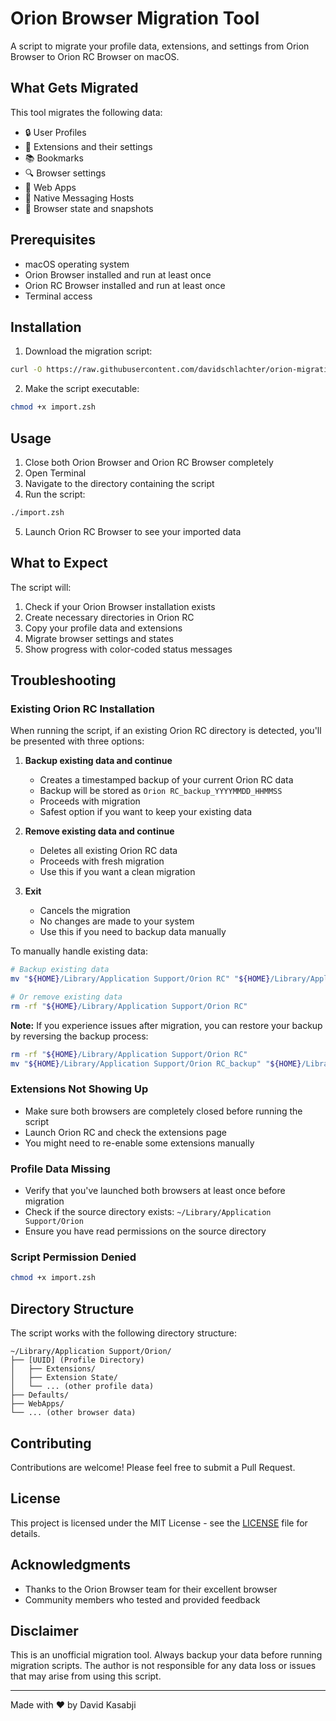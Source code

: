 # Orion Browser Migration Tool

A script to migrate your profile data, extensions, and settings from Orion Browser to Orion RC Browser on macOS.

## What Gets Migrated

This tool migrates the following data:
- 🔒 User Profiles
- 🧩 Extensions and their settings
- 📚 Bookmarks
- 🔍 Browser settings
- 📱 Web Apps
- 🔌 Native Messaging Hosts
- 📝 Browser state and snapshots

## Prerequisites

- macOS operating system
- Orion Browser installed and run at least once
- Orion RC Browser installed and run at least once
- Terminal access

## Installation

1. Download the migration script:
```bash
curl -O https://raw.githubusercontent.com/davidschlachter/orion-migration/main/import.zsh
```

2. Make the script executable:
```bash
chmod +x import.zsh
```

## Usage

1. Close both Orion Browser and Orion RC Browser completely
2. Open Terminal
3. Navigate to the directory containing the script
4. Run the script:
```bash
./import.zsh
```
5. Launch Orion RC Browser to see your imported data

## What to Expect

The script will:
1. Check if your Orion Browser installation exists
2. Create necessary directories in Orion RC
3. Copy your profile data and extensions
4. Migrate browser settings and states
5. Show progress with color-coded status messages

## Troubleshooting

### Existing Orion RC Installation

When running the script, if an existing Orion RC directory is detected, you'll be presented with three options:

1. **Backup existing data and continue**
   - Creates a timestamped backup of your current Orion RC data
   - Backup will be stored as `Orion RC_backup_YYYYMMDD_HHMMSS`
   - Proceeds with migration
   - Safest option if you want to keep your existing data

2. **Remove existing data and continue**
   - Deletes all existing Orion RC data
   - Proceeds with fresh migration
   - Use this if you want a clean migration

3. **Exit**
   - Cancels the migration
   - No changes are made to your system
   - Use this if you need to backup data manually

To manually handle existing data:
```bash
# Backup existing data
mv "${HOME}/Library/Application Support/Orion RC" "${HOME}/Library/Application Support/Orion RC_backup"

# Or remove existing data
rm -rf "${HOME}/Library/Application Support/Orion RC"
```

**Note:** If you experience issues after migration, you can restore your backup by reversing the backup process:
```bash
rm -rf "${HOME}/Library/Application Support/Orion RC"
mv "${HOME}/Library/Application Support/Orion RC_backup" "${HOME}/Library/Application Support/Orion RC"
```

### Extensions Not Showing Up
- Make sure both browsers are completely closed before running the script
- Launch Orion RC and check the extensions page
- You might need to re-enable some extensions manually

### Profile Data Missing
- Verify that you've launched both browsers at least once before migration
- Check if the source directory exists: `~/Library/Application Support/Orion`
- Ensure you have read permissions on the source directory

### Script Permission Denied
```bash
chmod +x import.zsh
```

## Directory Structure

The script works with the following directory structure:
```
~/Library/Application Support/Orion/
├── [UUID] (Profile Directory)
│   ├── Extensions/
│   ├── Extension State/
│   └── ... (other profile data)
├── Defaults/
├── WebApps/
└── ... (other browser data)
```

## Contributing

Contributions are welcome! Please feel free to submit a Pull Request.

## License

This project is licensed under the MIT License - see the [LICENSE](LICENSE) file for details.

## Acknowledgments

- Thanks to the Orion Browser team for their excellent browser
- Community members who tested and provided feedback

## Disclaimer

This is an unofficial migration tool. Always backup your data before running migration scripts. The author is not responsible for any data loss or issues that may arise from using this script.

---
Made with ❤️ by David Kasabji